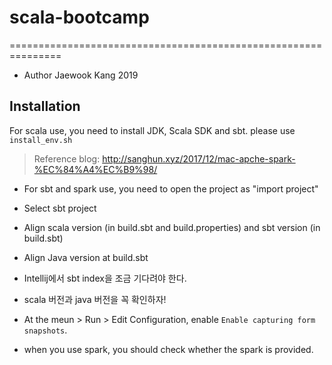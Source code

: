 # scala-bootcamp
===============================================================
- Author Jaewook Kang 2019

## Installation 

For scala use, you need to install JDK, Scala SDK and sbt.
please use `install_env.sh`
 
> Reference blog: http://sanghun.xyz/2017/12/mac-apche-spark-%EC%84%A4%EC%B9%98/

- For sbt and spark use, you need to open the project as "import project"
- Select sbt project
- Align scala version (in build.sbt and build.properties) and sbt version (in build.sbt)
- Align Java version at build.sbt
- Intellij에서 sbt index을 조금 기다려야 한다. 
- scala 버전과 java 버전을 꼭 확인하자!

- At the meun > Run > Edit Configuration, enable `Enable capturing form snapshots`.
- when you use spark, you should check whether the spark is provided.


